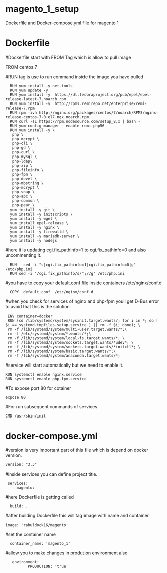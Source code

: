 # magento_1_setup
Dockerfile and Docker-compose.yml file for magento 1
# Dockerfile 

#Dockerfile start with FROM Tag which is allow to pull image

FROM centos:7

#RUN tag is use to run command inside the image you have pulled

      RUN yum install -y net-tools
      RUN yum update -y
      RUN yum install -y  https://dl.fedoraproject.org/pub/epel/epel-release-latest-7.noarch.rpm
      RUN yum install -y  http://rpms.remirepo.net/enterprise/remi-release-7.rpm
      RUN rpm -ivh http://nginx.org/packages/centos/7/noarch/RPMS/nginx-release-centos-7-0.el7.ngx.noarch.rpm
      RUN curl -sL https://rpm.nodesource.com/setup_8.x | bash -
      RUN yum-config-manager --enable remi-php56
      RUN yum install -y \
       php \
       php-mcrypt \
       php-cli \
       php-gd \
       php-curl \
       php-mysql \
       php-ldap\
       php-zip \
       php-fileinfo \
       php-fpm \
       php-devel \
       php-mbstring \
       php-mcrypt \
       php-soap \
       php-apc \
       php-common \
       php-pear \
      yum install -y git \
      yum install -y initscripts \
      yum install -y wget \
      yum install epel-release \
      yum install -y nginx \
      yum install -y firewalld \
      yum install -y mariadb-server \
      yum install -y nodejs
#here it is updating cgi.fix_pathinfo=1 to cgi.fix_pathinfo=0 and also uncommenting it.

      RUN   sed -i "s|cgi.fix_pathinfo=1|cgi.fix_pathinfo=0|g" /etc/php.ini
      RUN sed -i '/cgi.fix_pathinfo/s/^;//g' /etc/php.ini

#you have to copy your default.conf file inside containers /etc/nginx/conf.d

      COPY  default.conf  /etc/nginx/conf.d

#when you check for services of nginx and php-fpm youll get D-Bus error to avoid that this is the solution

     ENV container=docker
     RUN (cd /lib/systemd/system/sysinit.target.wants/; for i in *; do [ $i == systemd-tmpfiles-setup.service ] || rm -f $i; done); \
     rm -f /lib/systemd/system/multi-user.target.wants/*;\
     rm -f /etc/systemd/system/*.wants/*;\
     rm -f /lib/systemd/system/local-fs.target.wants/*; \
     rm -f /lib/systemd/system/sockets.target.wants/*udev*; \
     rm -f /lib/systemd/system/sockets.target.wants/*initctl*; \
     rm -f /lib/systemd/system/basic.target.wants/*;\
     rm -f /lib/systemd/system/anaconda.target.wants/*;

#service will start automatically but we need to enable it.

    RUN systemctl enable nginx.service
    RUN systemctl enable php-fpm.service

#To expose port 80 for cotainer

    expose 80

#For  run subsequent commands of services

    CMD /usr/sbin/init


# docker-compose.yml

#version is very important part of this file which is depend on docker version.

    version: "3.3"

#inside services you can define project title.

     services:
         magento:
  
#here Dockerfile is getting called   

      build: .  

#after building Dockerfile this will tag image with name and container

    image: 'rahuldock16/magento'    
    
#set the container name 

      container_name: 'magento_1'        
      
#allow you to make changes in prodution environment also

       environment:
              PRODUCTION: 'true'    
      
      
      
              
